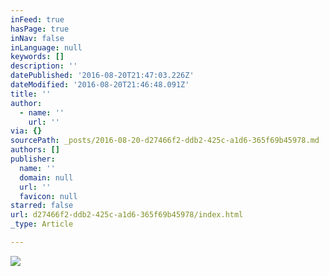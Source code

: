 ```yaml
---
inFeed: true
hasPage: true
inNav: false
inLanguage: null
keywords: []
description: ''
datePublished: '2016-08-20T21:47:03.226Z'
dateModified: '2016-08-20T21:46:48.091Z'
title: ''
author:
  - name: ''
    url: ''
via: {}
sourcePath: _posts/2016-08-20-d27466f2-ddb2-425c-a1d6-365f69b45978.md
authors: []
publisher:
  name: ''
  domain: null
  url: ''
  favicon: null
starred: false
url: d27466f2-ddb2-425c-a1d6-365f69b45978/index.html
_type: Article

---
```

![](https://the-grid-user-content.s3-us-west-2.amazonaws.com/ee90cc76-7e37-438c-957c-89e4c417e174.jpg)
